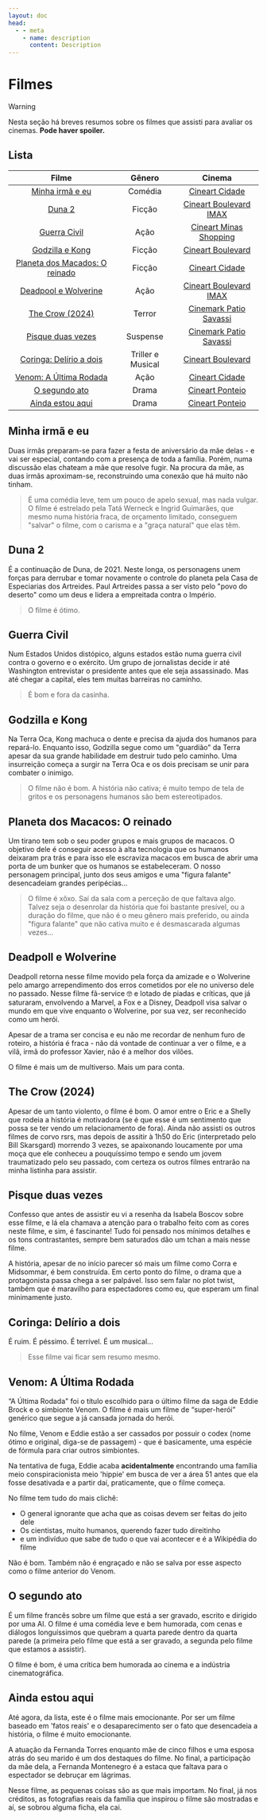 ```yaml
---
layout: doc
head:
  - - meta
    - name: description
      content: Description
---
```


<!-- Variáveis -->
[cineart-boulevard]:movie-theaters-list.html#cineart-shopping-boulevard
[cineart-cidade]:movie-theaters-list.html#cineart-shopping-cidade
[cineart-minas-shopping]:movie-theaters-list.html#cineart-minas-shopping
[cinemark-patio-savassi]:movie-theaters-list.html#cinemark-patio-savassi
[cineart-ponteio]:movie-theaters-list.html#cineart-ponteio
<!-- Fim das variáveis -->

# Filmes

> [!WARNING]
> Nesta seção há breves resumos sobre os filmes que assisti para avaliar os cinemas. **Pode haver spoiler.**

## Lista

|                              Filme                               |      Gênero       |                                Cinema                                 |
| :--------------------------------------------------------------: | :---------------: | :-------------------------------------------------------------------: |
|               [Minha irmã e eu](#minha-irma-e-eu)                |      Comédia      |                   [Cineart Cidade][cineart-cidade]                    |
|                        [Duna 2](#duna-2)                         |      Ficção       | [Cineart Boulevard <Badge type="tip">IMAX</Badge>][cineart-boulevard] |
|                  [Guerra Civil](#guerra-civil)                   |       Ação        |           [Cineart Minas Shopping][cineart-minas-shopping]            |
|               [Godzilla e Kong](#godzilla-e-kong)                |      Ficção       |                [Cineart Boulevard][cineart-boulevard]                 |
| [Planeta dos Macados: O reinado](#planeta-dos-macacos-o-reinado) |      Ficção       |                   [Cineart Cidade][cineart-cidade]                    |
|          [Deadpool e Wolverine](#deadpoll-e-wolverine)           |       Ação        | [Cineart Boulevard <Badge type="tip">IMAX</Badge>][cineart-boulevard] |
|                [The Crow (2024)](#the-crow-2024)                 |      Terror       |           [Cinemark Patio Savassi][cinemark-patio-savassi]            |
|             [Pisque duas vezes](#pisque-duas-vezes)              |     Suspense      |           [Cinemark Patio Savassi][cinemark-patio-savassi]            |
|        [Coringa: Delírio a dois](#coringa-delirio-a-dois)        | Triller e Musical |                [Cineart Boulevard][cineart-boulevard]                 |
|         [Venom: A Última Rodada](#venom-a-ultima-rodada)         |       Ação        |                   [Cineart Cidade][cineart-cidade]                    |
|                 [O segundo ato](#o-segundo-ato)                  |       Drama       |                  [Cineart Ponteio][cineart-ponteio]                   |
|              [Ainda estou aqui](#ainda-estou-aqui)               |       Drama       |                  [Cineart Ponteio][cineart-ponteio]                   |


## Minha irmã e eu

Duas irmãs preparam-se para fazer a festa de aniversário da mãe delas - e vai ser especial, contando com a presença de toda a família. Porém, numa discussão elas chateam a mãe que resolve fugir. Na procura da mãe, as duas irmãs aproximam-se, reconstruindo uma conexão que há muito não tinham.
> É uma comédia leve, tem um pouco de apelo sexual, mas nada vulgar. O filme é estrelado pela Tatá Werneck e Ingrid Guimarães, que mesmo numa história fraca, de orçamento limitado, conseguem "salvar" o filme, com o carisma e a "graça natural" que elas têm.

## Duna 2

É a continuação de Duna, de 2021. Neste longa, os personagens unem forças para derrubar e tomar novamente o controle do planeta pela Casa de Especiarias dos Artreides. Paul Artreides passa a ser visto pelo "povo do deserto" como um deus e lidera a empreitada contra o Império.
> O filme é ótimo.

## Guerra Civil

Num Estados Unidos distópico, alguns estados estão numa guerra civil contra o governo e o exército. Um grupo de jornalistas decide ir até Washington entrevistar o presidente antes que ele seja assassinado. Mas até chegar a capital, eles tem muitas barreiras no caminho.
> É bom e fora da casinha.

## Godzilla e Kong

Na Terra Oca, Kong machuca o dente e precisa da ajuda dos humanos para repará-lo. Enquanto isso, Godzilla segue como um "guardião" da Terra apesar da sua grande habilidade em destruir tudo pelo caminho. Uma insurreição começa a surgir na Terra Oca e os dois precisam se unir para combater o inimigo.
> O filme não é bom. A história não cativa; é muito tempo de tela de gritos e os personagens humanos são bem estereotipados.

## Planeta dos Macacos: O reinado

Um tirano tem sob o seu poder grupos e mais grupos de macacos. O objetivo dele é conseguir acesso à alta tecnologia que os humanos deixaram pra trás e para isso ele escraviza macacos em busca de abrir uma porta de um bunker que os humanos se estabeleceram. O nosso personagem principal, junto dos seus amigos e uma "figura falante" desencadeiam grandes peripécias...
> O filme é xôxo. Saí da sala com a perceção de que faltava algo. Talvez seja o desenrolar da história que foi bastante presível, ou a duração do filme, que não é o meu gênero mais preferido, ou ainda "figura falante" que não cativa muito e é desmascarada algumas vezes...

## Deadpoll e Wolverine

Deadpoll retorna nesse filme movido pela força da amizade e o Wolverine pelo amargo arrependimento dos erros cometidos por ele no universo dele no passado. Nesse filme fã-service 🤓 e lotado de piadas e críticas, que já saturaram, envolvendo a Marvel, a Fox e a Disney, Deadpoll visa salvar o mundo em que vive enquanto o Wolverine, por sua vez, ser reconhecido como um herói.

Apesar de a trama ser concisa e eu não me recordar de nenhum furo de roteiro, a história é fraca - não dá vontade de continuar a ver o filme, e a vilã, irmã do professor Xavier, não é a melhor dos vilões.

O filme é mais um de multiverso.
Mais um para conta.

## The Crow (2024)

Apesar de um tanto violento, o filme é bom. O amor entre o Eric e a Shelly que rodeia a história é motivadora (se é que esse é um sentimento que possa se ter vendo um relacionamento de fora). Ainda não assisti os outros filmes de corvo rsrs, mas depois de assitir à 1h50 do Eric (interpretado pelo Bill Skarsgard) morrendo 3 vezes, se apaixonando loucamente por uma moça que ele conheceu a pouquíssimo tempo e sendo um jovem traumatizado pelo seu passado, com certeza os outros filmes entrarão na minha listinha para assistir.

## Pisque duas vezes

Confesso que antes de assistir eu vi a resenha da Isabela Boscov sobre esse filme, e lá ela chamava a atenção para o trabalho feito com as cores neste filme, e sim, é fascinante! Tudo foi pensado nos mínimos detalhes e os tons contrastantes, sempre bem saturados dão um tchan a mais nesse filme.

A história, apesar de no início parecer só mais um filme como Corra e Midsommar, é bem construída. Em certo ponto do filme, o drama que a protagonista passa chega a ser palpável. Isso sem falar no plot twist, também que é maravilho para espectadores como eu, que esperam um final minimamente justo.

## Coringa: Delírio a dois

É ruim. É péssimo. É terrível. É um musical...  

> Esse filme vai ficar sem resumo mesmo.

## Venom: A Última Rodada

“A Última Rodada" foi o título escolhido para o último filme da saga de Eddie Brock e o simbionte Venom. O filme é mais um filme de “super-herói” genérico que segue a já cansada jornada do herói.

No filme, Venom e Eddie estão a ser cassados por possuir o codex (nome ótimo e original, diga-se de passagem) - que é basicamente, uma espécie de fórmula para criar outros simbiontes.

Na tentativa de fuga, Eddie acaba **acidentalmente** encontrando uma família meio conspiracionista meio 'hippie' em busca de ver a área 51 antes que ela fosse desativada e a partir daí, praticamente, que o filme começa.

No filme tem tudo do mais clichê:

- O general ignorante que acha que as coisas devem ser feitas do jeito dele
- Os cientistas, muito humanos, querendo fazer tudo direitinho
- e um indivíduo que sabe de tudo o que vai acontecer e é a Wikipédia do filme

Não é bom. Também não é engraçado e não se salva por esse aspecto como o filme anterior do Venom.

## O segundo ato

É um filme francês sobre um filme que está a ser gravado, escrito e dirigido por uma AI. O filme é uma comédia leve e bem humorada, com cenas e diálogos longuíssimos que quebram a quarta parede dentro da quarta parede (a primeira pelo filme que está a ser gravado, a segunda pelo filme que estamos a assistir).

O filme é bom, é uma crítica bem humorada ao cinema e a indústria cinematográfica.  

## Ainda estou aqui

Até agora, da lista, este é o filme mais emocionante. Por ser um filme baseado em 'fatos reais' e o desaparecimento ser o fato que desencadeia a história, o filme é muito emocionante. 

A atuação da Fernanda Torres enquanto mãe de cinco filhos e uma esposa atrás do seu marido é um dos destaques do filme. No final, a participação da mãe dela, a Fernanda Montenegro é a estaca que faltava para o espectador se debruçar em lágrimas. 

Nesse filme, as pequenas coisas são as que mais importam. No final, já nos créditos, as fotografias reais da família que inspirou o filme são mostradas e aí, se sobrou alguma ficha, ela cai.
